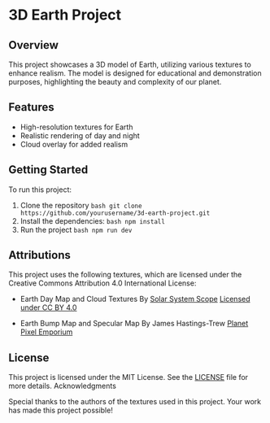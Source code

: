# 3D Earth Project

## Overview
This project showcases a 3D model of Earth, utilizing various textures to enhance realism. The model is designed for educational and demonstration purposes, highlighting the beauty and complexity of our planet.

## Features
- High-resolution textures for Earth
- Realistic rendering of day and night
- Cloud overlay for added realism

## Getting Started
To run this project:
1. Clone the repository ```bash git clone https://github.com/yourusername/3d-earth-project.git```
2. Install the dependencies: ```bash npm install```
3. Run the project ```bash npm run dev```

## Attributions
This project uses the following textures, which are licensed under the Creative Commons Attribution 4.0 International License:
- Earth Day Map and Cloud Textures
By [Solar System Scope](http://solarsystemscope.com/textures)
[Licensed under CC BY 4.0](https://creativecommons.org/licenses/by/4.0/)

- Earth Bump Map and Specular Map
By James Hastings-Trew
[Planet Pixel Emporium](https://planetpixelemporium.com/planets.html)

## License
This project is licensed under the MIT License. See the [LICENSE](https://github.com/mitchcamza/Earth3D?tab=MIT-1-ov-file) file for more details.
Acknowledgments

Special thanks to the authors of the textures used in this project. Your work has made this project possible!
